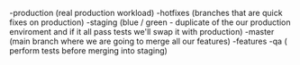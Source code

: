 -production (real production workload)
    -hotfixes (branches that are quick fixes on production)
-staging (blue / green - duplicate of the our production enviroment and if it all pass tests we'll swap it with production)
-master (main branch where we are going to merge all our features)
    -features
-qa ( perform tests before merging into staging)